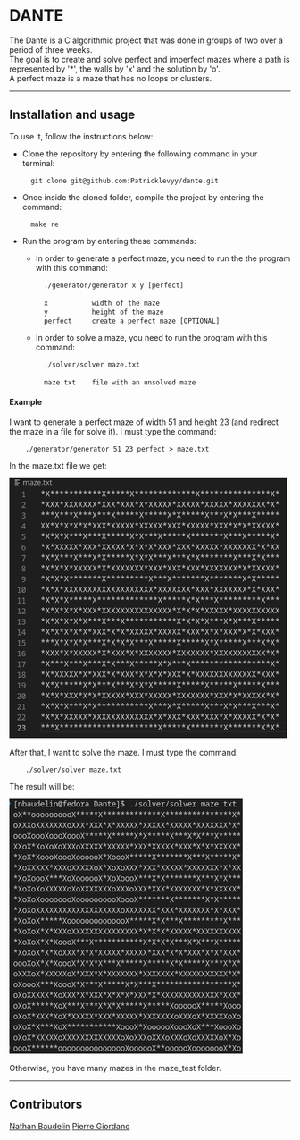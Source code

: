 # DANTE
The Dante is a C algorithmic project that was done in groups of two over a period of three weeks.<br/>
The goal is to create and solve perfect and imperfect mazes where a path is represented by '*', the walls by 'x' and the solution by 'o'.<br/>
A perfect maze is a maze that has no loops or clusters.<br/>

---
## Installation and usage

To use it, follow the instructions below:<br/>
- Clone the repository by entering the following command in your terminal:

        git clone git@github.com:Patricklevyy/dante.git

- Once inside the cloned folder, compile the project by entering the command:

        make re

- Run the program by entering these commands:

    - In order to generate a perfect maze, you need to run the the program with this command:

            ./generator/generator x y [perfect]

            x           width of the maze
            y           height of the maze
            perfect     create a perfect maze [OPTIONAL]

    - In order to solve a maze, you need to run the program with this command:

            ./solver/solver maze.txt

            maze.txt    file with an unsolved maze

#### Example
I want to generate a perfect maze of width 51 and height 23 (and redirect the maze in a file for solve it). I must type the command:

        ./generator/generator 51 23 perfect > maze.txt

In the maze.txt file we get:

![perfect maze 51x23](./pictures/generated_maze.png)

After that, I want to solve the maze. I must type the command:

        ./solver/solver maze.txt

The result will be:

![solved maze 51x23](./pictures/solved_maze.png)

Otherwise, you have many mazes in the maze_test folder.

---

## Contributors

[Nathan Baudelin](https://github.com/nathanbaudelin)
[Pierre Giordano](https://github.com/giordano-pierre)
